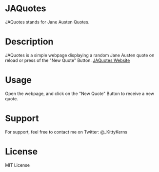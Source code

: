 # JAQuotes

JAQuotes stands for Jane Austen Quotes. 

# Description

JAQuotes is a simple webpage displaying a random Jane Austen quote on reload or press of the "New Quote" Button. 
[JAQuotes Website](https://kittykerns.github.io/JAQuotes/)

# Usage

Open the webpage, and click on the "New Quote" Button to receive a new quote. 

# Support

For support, feel free to contact me on Twitter: @_KittyKerns 

# License

MIT License
